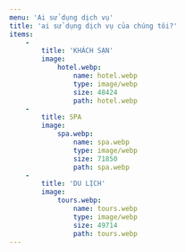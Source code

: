 ```yaml
---
menu: 'Ai sử dụng dịch vụ'
title: 'ai sử dụng dịch vụ của chúng tôi?'
items:
    -
        title: 'KHÁCH SẠN'
        image:
            hotel.webp:
                name: hotel.webp
                type: image/webp
                size: 48424
                path: hotel.webp
    -
        title: SPA
        image:
            spa.webp:
                name: spa.webp
                type: image/webp
                size: 71850
                path: spa.webp
    -
        title: 'DU LỊCH'
        image:
            tours.webp:
                name: tours.webp
                type: image/webp
                size: 49714
                path: tours.webp
---
```


